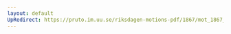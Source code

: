 ```yaml
---
layout: default
UpRedirect: https://pruto.im.uu.se/riksdagen-motions-pdf/1867/mot_1867__ak__129/mot_1867__ak__129-001.pdf
---
```

